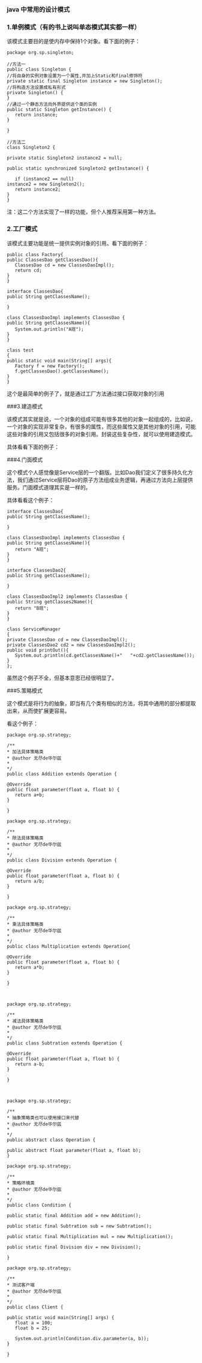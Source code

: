 ### java 中常用的设计模式
### 1.单例模式（有的书上说叫单态模式其实都一样）

该模式主要目的是使内存中保持1个对象。看下面的例子：

    package org.sp.singleton;
    
    //方法一
    public class Singleton {
    //将自身的实例对象设置为一个属性,并加上Static和final修饰符
    private static final Singleton instance = new Singleton();
    //将构造方法设置成私有形式
    private Singleton() {
    }
    //通过一个静态方法向外界提供这个类的实例
    public static Singleton getInstance() {
       return instance;
    }
    
    }
    
    //方法二
    class Singleton2 {
    
    private static Singleton2 instance2 = null;
    
    public static synchronized Singleton2 getInstance() {
    
       if (instance2 == null)
    instance2 = new Singleton2();
       return instance2;
    }
    }

注：这二个方法实现了一样的功能，但个人推荐采用第一种方法。

### 2.工厂模式

该模式主要功能是统一提供实例对象的引用。看下面的例子：

    public class Factory{
    public ClassesDao getClassesDao(){
       ClassesDao cd = new ClassesDaoImpl();
       return cd;
    }
    }
    
    interface ClassesDao{
    public String getClassesName();
    
    }
    
    class ClassesDaoImpl implements ClassesDao {
    public String getClassesName(){
       System.out.println("A班");
    }
    }
    
    class test
    {
    public static void main(String[] args){
       Factory f = new Factory();
       f.getClassesDao().getClassesName();
    }
    }

这个是最简单的例子了，就是通过工厂方法通过接口获取对象的引用

###3.建造模式

该模式其实就是说，一个对象的组成可能有很多其他的对象一起组成的，比如说，一个对象的实现非常复杂，有很多的属性，而这些属性又是其他对象的引用，可能这些对象的引用又包括很多的对象引用。封装这些复杂性，就可以使用建造模式。

具体看看下面的例子：

###4.门面模式

这个模式个人感觉像是Service层的一个翻版。比如Dao我们定义了很多持久化方法，我们通过Service层将Dao的原子方法组成业务逻辑，再通过方法向上层提供服务。门面模式道理其实是一样的。

具体看看这个例子：

    interface ClassesDao{
    public String getClassesName();
    
    }
    
    class ClassesDaoImpl implements ClassesDao {
    public String getClassesName(){
       return "A班";
    }
    }
    
    interface ClassesDao2{
    public String getClassesName();
    
    }
    
    class ClassesDaoImpl2 implements ClassesDao {
    public String getClasses2Name(){
       return "B班";
    }
    }
    
    class ServiceManager
    {
    private ClassesDao cd = new ClassesDaoImpl();
    private ClassesDao2 cd2 = new ClassesDaoImpl2();
    public void printOut(){
       System.out.println(cd.getClassesName()+"   "+cd2.getClassesName());
    }
    };

虽然这个例子不全，但基本意思已经很明显了。

###5.策略模式

这个模式是将行为的抽象，即当有几个类有相似的方法，将其中通用的部分都提取出来，从而使扩展更容易。

看这个例子：

    package org.sp.strategy;
    
    /**
    * 加法具体策略类
    * @author 无尽de华尔兹
    *
    */
    public class Addition extends Operation {
    
    @Override
    public float parameter(float a, float b) {
       return a+b;
    }
    
    }
    
    package org.sp.strategy;
    
    /**
    * 除法具体策略类
    * @author 无尽de华尔兹
    *
    */
    public class Division extends Operation {
    
    @Override
    public float parameter(float a, float b) {
       return a/b;
    }
    
    }
    
    package org.sp.strategy;
    
    /**
    * 乘法具体策略类
    * @author 无尽de华尔兹
    *
    */
    public class Multiplication extends Operation{
    
    @Override
    public float parameter(float a, float b) {
       return a*b;
    }
    
    }
    
     
    
    package org.sp.strategy;
    
    /**
    * 减法具体策略类
    * @author 无尽de华尔兹
    *
    */
    public class Subtration extends Operation {
    
    @Override
    public float parameter(float a, float b) {
       return a-b;
    }
    
    }
    
     
    
    package org.sp.strategy;
    
    /**
    * 抽象策略类也可以使用接口来代替
    * @author 无尽de华尔兹
    *
    */
    public abstract class Operation {
    
    public abstract float parameter(float a, float b);
    }
    
    package org.sp.strategy;
    
    /**
    * 策略环境类 
    * @author 无尽de华尔兹
    *
    */
    public class Condition {
    
    public static final Addition add = new Addition();
    
    public static final Subtration sub = new Subtration();
    
    public static final Multiplication mul = new Multiplication();
    
    public static final Division div = new Division();
    
    }
    
    package org.sp.strategy;
    
    /**
    * 测试客户端
    * @author 无尽de华尔兹
    *
    */
    public class Client {
    
    public static void main(String[] args) {
       float a = 100;
       float b = 25;
      
       System.out.println(Condition.div.parameter(a, b));
    }
    
    }